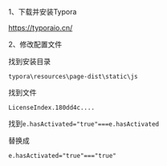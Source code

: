 



1、下载并安装Typora

https://typoraio.cn/


2、修改配置文件

找到安装目录

`typora\resources\page-dist\static\js`

找到文件

`LicenseIndex.180dd4c....`


找到`e.hasActivated="true"===e.hasActivated` 

替换成

`e.hasActivated="true"==="true"`